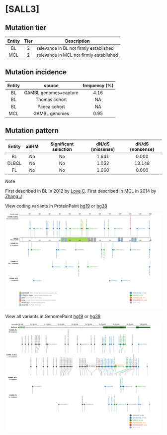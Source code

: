 # [SALL3]

## Mutation tier

|Entity|Tier|Description                            |
|:------:|:----:|---------------------------------------|
|BL    |2   |relevance in BL not firmly established |
|MCL   |2   |relevance in MCL not firmly established|
## Mutation incidence

|Entity|source               |frequency (%)|
|:------:|:---------------------:|:-------------:|
|BL    |GAMBL genomes+capture|4.16         |
|BL    |Thomas cohort        |  NA         |
|BL    |Panea cohort         |  NA         |
|MCL   |GAMBL genomes        |0.95         |

## Mutation pattern

|Entity|aSHM|Significant selection|dN/dS (missense)|dN/dS (nonsense)|
|:------:|:----:|:---------------------:|:----------------:|:----------------:|
|BL    |No  |No                   |1.641           | 0.000          |
|DLBCL |No  |No                   |1.052           |13.148          |
|FL    |No  |No                   |1.660           | 0.000          |


> [!NOTE]
> First described in BL in 2012 by [Love C](https://pubmed.ncbi.nlm.nih.gov/23143597). First described in MCL in 2014 by [Zhang J](https://pubmed.ncbi.nlm.nih.gov/24682267)


View coding variants in ProteinPaint [hg19](https://www.bcgsc.ca/downloads/morinlab/GAMBL/test/genes/SALL3_protein.html)  or [hg38](https://www.bcgsc.ca/downloads/morinlab/GAMBL/test/genes/SALL3_protein_hg38.html)

![image](images/proteinpaint/SALL3_NM_171999.svg)

View all variants in GenomePaint [hg19](https://www.bcgsc.ca/downloads/morinlab/GAMBL/test/genes/SALL3.html)  or [hg38](https://www.bcgsc.ca/downloads/morinlab/GAMBL/test/genes/SALL3_hg38.html)

![image](images/proteinpaint/SALL3.svg)
